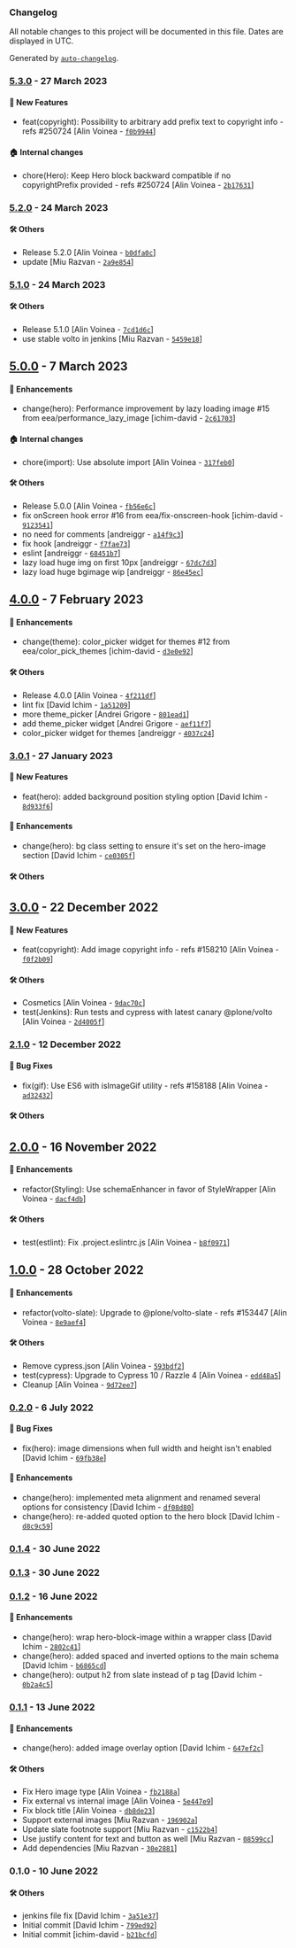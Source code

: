 ### Changelog

All notable changes to this project will be documented in this file. Dates are displayed in UTC.

Generated by [`auto-changelog`](https://github.com/CookPete/auto-changelog).

### [5.3.0](https://github.com/eea/volto-hero-block/compare/5.2.0...5.3.0) - 27 March 2023

#### :rocket: New Features

- feat(copyright): Possibility to arbitrary add prefix text to copyright info - refs #250724 [Alin Voinea - [`f0b9944`](https://github.com/eea/volto-hero-block/commit/f0b994458d737b2c23bcf0b73e39b8dfbbcc321e)]

#### :house: Internal changes

- chore(Hero): Keep Hero block backward compatible if no copyrightPrefix provided - refs #250724 [Alin Voinea - [`2b17631`](https://github.com/eea/volto-hero-block/commit/2b176317c94856dd9424dcd92699c93d2f0dc066)]

### [5.2.0](https://github.com/eea/volto-hero-block/compare/5.1.0...5.2.0) - 24 March 2023

#### :hammer_and_wrench: Others

- Release 5.2.0 [Alin Voinea - [`b0dfa0c`](https://github.com/eea/volto-hero-block/commit/b0dfa0c46f5f697d9e2419522ce04ead9353272d)]
- update [Miu Razvan - [`2a9e854`](https://github.com/eea/volto-hero-block/commit/2a9e8540853cd49e7461ac4de9fef2109874dcdd)]
### [5.1.0](https://github.com/eea/volto-hero-block/compare/5.0.0...5.1.0) - 24 March 2023

#### :hammer_and_wrench: Others

- Release 5.1.0 [Alin Voinea - [`7cd1d6c`](https://github.com/eea/volto-hero-block/commit/7cd1d6c3194b59f9645a716be8364b39136ac6fc)]
- use stable volto in jenkins [Miu Razvan - [`5459e18`](https://github.com/eea/volto-hero-block/commit/5459e18001486ff05b1e7535685926ef41a233e3)]
## [5.0.0](https://github.com/eea/volto-hero-block/compare/4.0.0...5.0.0) - 7 March 2023

#### :nail_care: Enhancements

- change(hero): Performance improvement by lazy loading image #15 from eea/performance_lazy_image [ichim-david - [`2c61703`](https://github.com/eea/volto-hero-block/commit/2c617034158a0c6bd7fb7a12f71d13f2664021d2)]

#### :house: Internal changes

- chore(import): Use absolute import [Alin Voinea - [`317feb0`](https://github.com/eea/volto-hero-block/commit/317feb0341c1b2d16fdee61f3dcb3d661d973820)]

#### :hammer_and_wrench: Others

- Release 5.0.0 [Alin Voinea - [`fb56e6c`](https://github.com/eea/volto-hero-block/commit/fb56e6c3b68d1bec5e346bf156e1408df4a567fe)]
- fix onScreen hook error #16 from eea/fix-onscreen-hook [ichim-david - [`9123541`](https://github.com/eea/volto-hero-block/commit/91235413f423d7e6c4788d70b687b3ed5d4884b4)]
- no need for comments [andreiggr - [`a14f9c3`](https://github.com/eea/volto-hero-block/commit/a14f9c3bdddfa22e6b4bbc8318f0ca5bdc9c2d38)]
- fix hook [andreiggr - [`f7fae73`](https://github.com/eea/volto-hero-block/commit/f7fae73007f79af2f06da1d9b72a53ad86fef4ac)]
- eslint [andreiggr - [`68451b7`](https://github.com/eea/volto-hero-block/commit/68451b725420015fbd5b695e97b8742988d49913)]
- lazy load huge img on first 10px [andreiggr - [`67dc7d3`](https://github.com/eea/volto-hero-block/commit/67dc7d3475188d692e053032c2639dd1a585c029)]
- lazy load huge bgimage wip [andreiggr - [`86e45ec`](https://github.com/eea/volto-hero-block/commit/86e45ece842f1cd7452920dffa3a9b4aea945f56)]
## [4.0.0](https://github.com/eea/volto-hero-block/compare/3.0.1...4.0.0) - 7 February 2023

#### :nail_care: Enhancements

- change(theme): color_picker widget for themes #12 from eea/color_pick_themes [ichim-david - [`d3e0e92`](https://github.com/eea/volto-hero-block/commit/d3e0e9266795b09d465cc00bff752040c8274bd8)]

#### :hammer_and_wrench: Others

- Release 4.0.0 [Alin Voinea - [`4f211df`](https://github.com/eea/volto-hero-block/commit/4f211df1c6488d1d70f009b592b828575ee783d6)]
- lint fix [David Ichim - [`1a51209`](https://github.com/eea/volto-hero-block/commit/1a51209dbaec1b9aa1a7e16f3d997dcf5fa8f764)]
- more theme_picker [Andrei Grigore - [`801ead1`](https://github.com/eea/volto-hero-block/commit/801ead1355eeb4a4fea371b84b91db3e651d7a40)]
- add theme_picker widget [Andrei Grigore - [`aef11f7`](https://github.com/eea/volto-hero-block/commit/aef11f7c26c3e2ec5d997ede076062bf9d23237c)]
- color_picker widget for themes [andreiggr - [`4037c24`](https://github.com/eea/volto-hero-block/commit/4037c24b850b5f514a2bafba156fd7888678cea5)]
### [3.0.1](https://github.com/eea/volto-hero-block/compare/3.0.0...3.0.1) - 27 January 2023

#### :rocket: New Features

- feat(hero): added background position styling option [David Ichim - [`8d933f6`](https://github.com/eea/volto-hero-block/commit/8d933f6e03a495b055d81923a37b0affd769c770)]

#### :nail_care: Enhancements

- change(hero): bg class setting to ensure it's set on the hero-image section [David Ichim - [`ce0305f`](https://github.com/eea/volto-hero-block/commit/ce0305feed18e6ca5f22ee7786db93283944484a)]

#### :hammer_and_wrench: Others

## [3.0.0](https://github.com/eea/volto-hero-block/compare/2.1.0...3.0.0) - 22 December 2022

#### :rocket: New Features

- feat(copyright): Add image copyright info - refs #158210 [Alin Voinea - [`f0f2b09`](https://github.com/eea/volto-hero-block/commit/f0f2b09633baddcd6f11ccf52bf9e40652dcbfad)]

#### :hammer_and_wrench: Others

- Cosmetics [Alin Voinea - [`9dac70c`](https://github.com/eea/volto-hero-block/commit/9dac70c0a3bea8e188ede9123f4f99de8e0f6987)]
- test(Jenkins): Run tests and cypress with latest canary @plone/volto [Alin Voinea - [`2d4005f`](https://github.com/eea/volto-hero-block/commit/2d4005f0f31b121e1b7d2e94414f3dff92ec1a16)]
### [2.1.0](https://github.com/eea/volto-hero-block/compare/2.0.0...2.1.0) - 12 December 2022

#### :bug: Bug Fixes

- fix(gif): Use ES6 with isImageGif utility - refs #158188 [Alin Voinea - [`ad32432`](https://github.com/eea/volto-hero-block/commit/ad32432ee320bb4e43f20e260f2900269adf0401)]

#### :hammer_and_wrench: Others

## [2.0.0](https://github.com/eea/volto-hero-block/compare/1.0.0...2.0.0) - 16 November 2022

#### :nail_care: Enhancements

- refactor(Styling): Use schemaEnhancer in favor of StyleWrapper [Alin Voinea - [`dacf4db`](https://github.com/eea/volto-hero-block/commit/dacf4db6c59a584639f13c7ce8a3d7bd808ea64c)]

#### :hammer_and_wrench: Others

- test(estlint): Fix .project.eslintrc.js [Alin Voinea - [`b8f0971`](https://github.com/eea/volto-hero-block/commit/b8f0971b21a5334d40c1b8f5103cea61d9ffe6f1)]
## [1.0.0](https://github.com/eea/volto-hero-block/compare/0.2.0...1.0.0) - 28 October 2022

#### :nail_care: Enhancements

- refactor(volto-slate): Upgrade to @plone/volto-slate - refs #153447 [Alin Voinea - [`8e9aef4`](https://github.com/eea/volto-hero-block/commit/8e9aef42b9e92cca4666526b083f6f64bb5adfa8)]

#### :hammer_and_wrench: Others

- Remove cypress.json [Alin Voinea - [`593bdf2`](https://github.com/eea/volto-hero-block/commit/593bdf207ca4fd3f2393117b6f64a44727881ad0)]
- test(cypress): Upgrade to Cypress 10 / Razzle 4 [Alin Voinea - [`edd48a5`](https://github.com/eea/volto-hero-block/commit/edd48a5c13824bce5e03e46790f1890656b340d8)]
- Cleanup [Alin Voinea - [`9d72ee7`](https://github.com/eea/volto-hero-block/commit/9d72ee7a06d1c6fed46586d30bb85eae39e670bf)]
### [0.2.0](https://github.com/eea/volto-hero-block/compare/0.1.4...0.2.0) - 6 July 2022

#### :bug: Bug Fixes

- fix(hero): image dimensions when full width and height isn't enabled [David Ichim - [`69fb38e`](https://github.com/eea/volto-hero-block/commit/69fb38e9410f2a241a5d3babca9a712df946f859)]

#### :nail_care: Enhancements

- change(hero): implemented meta alignment and renamed several options for consistency [David Ichim - [`df08d80`](https://github.com/eea/volto-hero-block/commit/df08d80201b079a083e8c742e763c7b144fb5724)]
- change(hero): re-added quoted option to the hero block [David Ichim - [`d8c9c59`](https://github.com/eea/volto-hero-block/commit/d8c9c59d7e7e5feaf592a52f9cc6ff23abca2fa2)]

### [0.1.4](https://github.com/eea/volto-hero-block/compare/0.1.3...0.1.4) - 30 June 2022

### [0.1.3](https://github.com/eea/volto-hero-block/compare/0.1.2...0.1.3) - 30 June 2022

### [0.1.2](https://github.com/eea/volto-hero-block/compare/0.1.1...0.1.2) - 16 June 2022

#### :nail_care: Enhancements

- change(hero): wrap hero-block-image within a wrapper class [David Ichim - [`2802c41`](https://github.com/eea/volto-hero-block/commit/2802c41ee8eba4c34bf6d4b4766ebafb24056602)]
- change(hero): added spaced and inverted options to the main schema [David Ichim - [`b6865cd`](https://github.com/eea/volto-hero-block/commit/b6865cdc6dfae0d486f43fccfb31fa555af3a536)]
- change(hero): output h2 from slate instead of p tag [David Ichim - [`0b2a4c5`](https://github.com/eea/volto-hero-block/commit/0b2a4c5070cc2bf97f31ff4cf74ade0e27434d91)]

### [0.1.1](https://github.com/eea/volto-hero-block/compare/0.1.0...0.1.1) - 13 June 2022

#### :nail_care: Enhancements

- change(hero): added image overlay option [David Ichim - [`647ef2c`](https://github.com/eea/volto-hero-block/commit/647ef2ce68848ac38b71977485021b17e8c2f540)]

#### :hammer_and_wrench: Others

- Fix Hero image type [Alin Voinea - [`fb2188a`](https://github.com/eea/volto-hero-block/commit/fb2188ac604cfc57ba26ea482e799ca867a412ad)]
- Fix external vs internal image [Alin Voinea - [`5e447e9`](https://github.com/eea/volto-hero-block/commit/5e447e9a4e35229d9a29b74ad230a2e1e659bbea)]
- Fix block title [Alin Voinea - [`db8de23`](https://github.com/eea/volto-hero-block/commit/db8de237f523e8cb9b96c2702818b529805fd36e)]
- Support external images [Miu Razvan - [`196902a`](https://github.com/eea/volto-hero-block/commit/196902ac0214cefb8a4bdc643f0424bc7c318282)]
- Update slate footnote support [Miu Razvan - [`c1522b4`](https://github.com/eea/volto-hero-block/commit/c1522b4164dbe6de01771d211d7e0bf3009f44d4)]
- Use justify content for text and button as well [Miu Razvan - [`08599cc`](https://github.com/eea/volto-hero-block/commit/08599cc45546d9b349128c4f8ce9c01318385811)]
- Add dependencies [Miu Razvan - [`30e2881`](https://github.com/eea/volto-hero-block/commit/30e2881a2a97a899e7f4cc614a0405c300ac6fee)]
### 0.1.0 - 10 June 2022

#### :hammer_and_wrench: Others

- jenkins file fix [David Ichim - [`3a51e37`](https://github.com/eea/volto-hero-block/commit/3a51e379dd70cb9c6045922050020e33fc896a74)]
- Initial commit [David Ichim - [`799ed92`](https://github.com/eea/volto-hero-block/commit/799ed92e506b9b0faded334c019f4a8ffc4b8d43)]
- Initial commit [ichim-david - [`b21bcfd`](https://github.com/eea/volto-hero-block/commit/b21bcfd42c775acc84179272fac0d6ecaad71430)]
